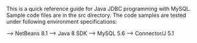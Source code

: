 This is a quick reference guide for Java JDBC programming with MySQL. Sample code files are in the src directory. The code samples are tested under following environment specifications:

--> NetBeans 8.1
--> Java 8 SDK
--> MySQL 5.6
--> Connector/J 5.1
